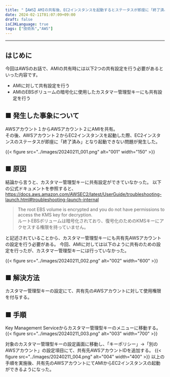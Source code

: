 ```yaml
---
title: "【AWS】AMIの共有後、EC2インスタンスを起動するとステータスが即座に「終了済み」になった際の対応方法"
date: 2024-02-11T01:07:09+09:00
draft: false
isCJKLanguage: true
tags: ["技術系","AWS"]
---
```


---

## はじめに
今回はAWSのお話で、AMIの共有時には以下2つの共有設定を行う必要があるといった内容です。  
- AMIに対して共有設定を行う
- AMIのEBSボリュームの暗号化に使用したカスタマー管理型キーにも共有設定を行う

## ■ 発生した事象について
AWSアカウント１からAWSアカウント２にAMIを共有。  
その後、AWSアカウント２からEC2インスタンスを起動した際、EC2インスタンスのステータスが即座に「終了済み」となり起動できない問題が発生した。

{{< figure src="../images/20240211_001.png" alt="001" width="150" >}}

## ■ 原因
結論から言うと、カスタマー管理型キーに共有設定ができていなかった。
以下の公式ドキュメントを参照すると、
https://docs.aws.amazon.com/AWSEC2/latest/UserGuide/troubleshooting-launch.html#troubleshooting-launch-internal

>The root EBS volume is encrypted and you do not have permissions to access the KMS key for decryption.  
>ルートEBSボリュームは暗号化されており、復号化のためのKMSキーにアクセスする権限を持っていません。

と記述されていることから、カスタマー管理型キーにも共有先AWSアカウントの設定を行う必要がある。
今回、AMIに対しては以下のように共有のための設定を行ったが、カスタマー管理型キーには行っていなかった。

{{< figure src="../images/20240211_002.png" alt="002" width="600" >}}

## ■ 解決方法
カスタマー管理型キーの設定にて、共有先のAWSアカウントに対して使用権限を付与する。

## ■ 手順
Key Management Serviceからカスタマー管理型キーのメニューに移動する。
{{< figure src="../images/20240211_003.png" alt="003" width="700" >}}

対象のカスタマー管理型キーの設定画面に移動し、「キーポリシー」→「別のAWSアカウント」の設定項目にて、共有先AWSアカウントIDを追加する。
{{< figure src="../images/20240211_004.png" alt="004" width="400" >}}
以上の手順を実施後、共有先のAWSアカウントにてAMIからEC2インスタンスの起動ができるようになった。